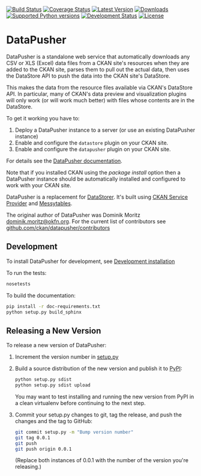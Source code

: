 [![Build Status](https://travis-ci.org/ckan/datapusher.png?branch=master)](https://travis-ci.org/ckan/datapusher)
[![Coverage Status](https://coveralls.io/repos/ckan/datapusher/badge.png?branch=master)](https://coveralls.io/r/ckan/datapusher?branch=master)
[![Latest Version](https://img.shields.io/pypi/v/datapusher.svg)](https://pypi.python.org/pypi/datapusher/)
[![Downloads](https://img.shields.io/pypi/dm/datapusher.svg)](https://pypi.python.org/pypi/datapusher/)
[![Supported Python versions](https://img.shields.io/pypi/pyversions/datapusher.svg)](https://pypi.python.org/pypi/datapusher/)
[![Development Status](https://img.shields.io/pypi/status/datapusher.svg)](https://pypi.python.org/pypi/datapusher/)
[![License](https://img.shields.io/badge/license-GPL-blue.svg)](https://pypi.python.org/pypi/datapusher/)

[PyPI]: https://pypi.python.org/pypi/datapusher
[DataStorer]: https://github.com/ckan/ckanext-datastorer
[DataPusher documentation]: http://docs.ckan.org/projects/datapusher
[CKAN Service Provider]: https://github.com/ckan/ckan-service-provider
[Messytables]: https://github.com/okfn/messytables


DataPusher
==========

DataPusher is a standalone web service that automatically downloads any CSV or
XLS (Excel) data files from a CKAN site's resources when they are added to the
CKAN site, parses them to pull out the actual data, then uses the DataStore API
to push the data into the CKAN site's DataStore.

This makes the data from the resource files available via CKAN's DataStore API.
In particular, many of CKAN's data preview and visualization plugins will only
work (or will work much better) with files whose contents are in the DataStore.

To get it working you have to:

1. Deploy a DataPusher instance to a server (or use an existing DataPusher
   instance)
2. Enable and configure the `datastore` plugin on your CKAN site.
3. Enable and configure the `datapusher` plugin on your CKAN site.

For details see the [DataPusher documentation][].

Note that if you installed CKAN using the _package install_ option then a
DataPusher instance should be automatically installed and configured to work
with your CKAN site.

DataPusher is a replacement for [DataStorer][].
It's built using [CKAN Service Provider][] and [Messytables][].

The original author of DataPusher was
Dominik Moritz <dominik.moritz@okfn.org>. For the current list of contributors
see [github.com/ckan/datapusher/contributors](https://github.com/ckan/datapusher/contributors)


## Development

To install DataPusher for development, see [Development installation](doc/development.rst)

To run the tests:

```bash
nosetests
```

To build the documentation:

```bash
pip install -r doc-requirements.txt
python setup.py build_sphinx
```

## Releasing a New Version

To release a new version of DataPusher:

1. Increment the version number in [setup.py](setup.py)

2. Build a source distribution of the new version and publish it to
   [PyPI][]:

   ```bash
   python setup.py sdist
   python setup.py sdist upload
   ```

   You may want to test installing and running the new version from PyPI in a
   clean virtualenv before continuing to the next step.

3. Commit your setup.py changes to git, tag the release, and push the changes
   and the tag to GitHub:

   ```bash
   git commit setup.py -m "Bump version number"
   git tag 0.0.1
   git push
   git push origin 0.0.1
   ```

   (Replace both instances of 0.0.1 with the number of the version you're
   releasing.)
